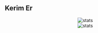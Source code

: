 ## Kerim Er

<div align="center">
	<img src="https://visitor-badge.laobi.icu/badge?page_id=spsofme.spsofme" alt="stats">
	<br />
	<img align="center" alt="stats" src="https://github-readme-stats.vercel.app/api?username=spsofme&theme=algolia&show_icons=true">
</div>
